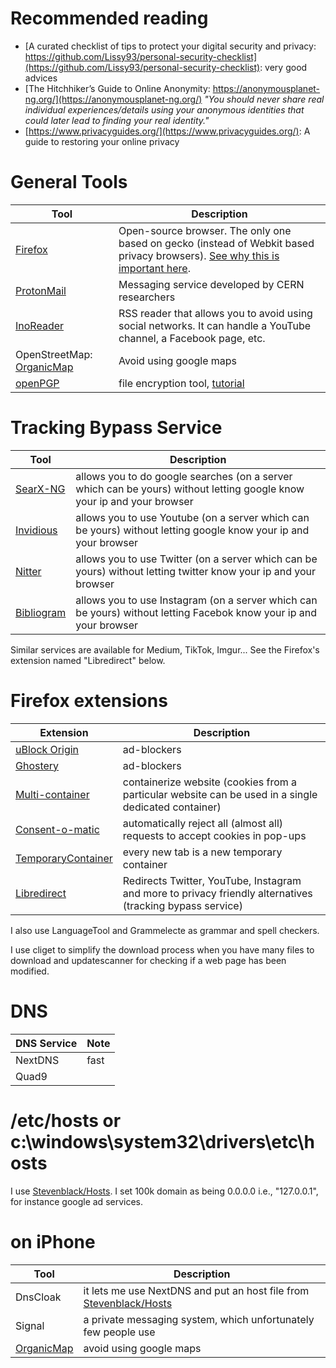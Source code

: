 # Recommended reading
- [A curated checklist of tips to protect your digital security and privacy: https://github.com/Lissy93/personal-security-checklist](https://github.com/Lissy93/personal-security-checklist): very good advices
- [The Hitchhiker’s Guide to Online Anonymity: https://anonymousplanet-ng.org/](https://anonymousplanet-ng.org/) *"You should never share real individual experiences/details using your anonymous identities that could later lead to finding your real identity."*
- [https://www.privacyguides.org/](https://www.privacyguides.org/): A guide to restoring your online privacy

# General Tools 
| Tool     | Description |
| ----------- | ----------- |
| [Firefox](https://www.firefox.com)     |  Open-source browser. The only one based on gecko (instead of Webkit based privacy browsers). [See why this is important here](https://reddit.com/r/privacy/comments/u62468/best_browser_that_isnt_chrome/i560lmr/?context=3).      |
| [ProtonMail](https://www.protonmail.com)  | Messaging service developed by CERN researchers       |
| [InoReader](https://inoreader.com) | RSS reader that allows you to avoid using social networks. It can handle a YouTube channel, a Facebook page, etc. |
| OpenStreetMap: [OrganicMap](https://organicmaps.app) | Avoid using google maps |
| [openPGP](https://www.openpgp.org/) | file encryption tool, [tutorial](https://sites.pitt.edu/~poole/Pgp.htm) |

# Tracking Bypass Service

| Tool     | Description |
| ----------- | ----------- |
| [SearX-NG](https://github.com/searxng/searxng) | allows you to do google searches (on a server which can be yours) without letting google know your ip and your browser |
| [Invidious](https://github.com/iv-org/invidious) | allows you to use Youtube (on a server which can be yours) without letting google know your ip and your browser |
| [Nitter](https://github.com/zedeus/nitter) | allows you to use Twitter (on a server which can be yours) without letting twitter know your ip and your browser |
| [Bibliogram](https://git.sr.ht/~cadence/bibliogram-docs) | allows you to use Instagram (on a server which can be yours) without letting Facebok know your ip and your browser |

Similar services are available for Medium, TikTok, Imgur... See the Firefox's extension named "Libredirect" below.

# Firefox extensions 

| Extension    | Description |
| ----------- | ----------- |
| [uBlock Origin](https://addons.mozilla.org/en-US/firefox/addon/ublock-origin/) | ad-blockers | 
| [Ghostery]() | ad-blockers | 
| [Multi-container](https://addons.mozilla.org/en-US/firefox/addon/multi-account-containers/) | containerize website (cookies from a particular website can be used in a single dedicated container)  | 
| [Consent-o-matic](https://addons.mozilla.org/en-US/firefox/addon/consent-o-matic/) | automatically reject all (almost all) requests to accept cookies in pop-ups | 
| [TemporaryContainer](https://addons.mozilla.org/en-US/firefox/addon/temporary-containers/) | every new tab is a new temporary container | 
| [Libredirect](https://addons.mozilla.org/en-GB/firefox/addon/libredirect/) | Redirects Twitter, YouTube, Instagram and more to privacy friendly alternatives (tracking bypass service) | 

I also use LanguageTool and Grammelecte as grammar and spell checkers.

I use cliget to simplify the download process when you have many files to download and updatescanner for checking if a web page has been modified.

# DNS 

| DNS Service | Note |
| ----------- | ----------- |
| NextDNS | fast |
| Quad9 | |

# /etc/hosts or c:\windows\system32\drivers\etc\hosts

I use [Stevenblack/Hosts](https://github.com/StevenBlack/hosts). I set 100k domain as being 0.0.0.0 i.e., "127.0.0.1", for instance google ad services.

# on iPhone 

| Tool | Description | 
| ----------- | ----------- |
| DnsCloak | it lets me use NextDNS and put an host file from [Stevenblack/Hosts](https://github.com/StevenBlack/hosts) | 
| Signal | a private messaging system, which unfortunately few people use | 
| [OrganicMap](https://organicmaps.app) | avoid using google maps |


 





